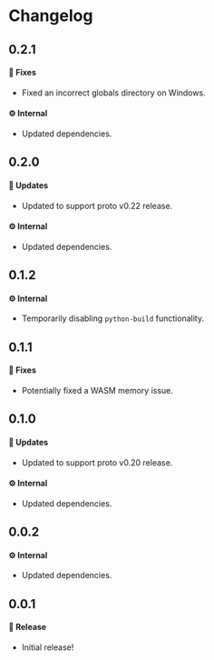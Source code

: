 # Changelog

## 0.2.1

#### 🐞 Fixes

- Fixed an incorrect globals directory on Windows.

#### ⚙️ Internal

- Updated dependencies.

## 0.2.0

#### 🚀 Updates

- Updated to support proto v0.22 release.

#### ⚙️ Internal

- Updated dependencies.

## 0.1.2

#### ⚙️ Internal

- Temporarily disabling `python-build` functionality.

## 0.1.1

#### 🐞 Fixes

- Potentially fixed a WASM memory issue.

## 0.1.0

#### 🚀 Updates

- Updated to support proto v0.20 release.

#### ⚙️ Internal

- Updated dependencies.

## 0.0.2

#### ⚙️ Internal

- Updated dependencies.

## 0.0.1

#### 🎉 Release

- Initial release!
